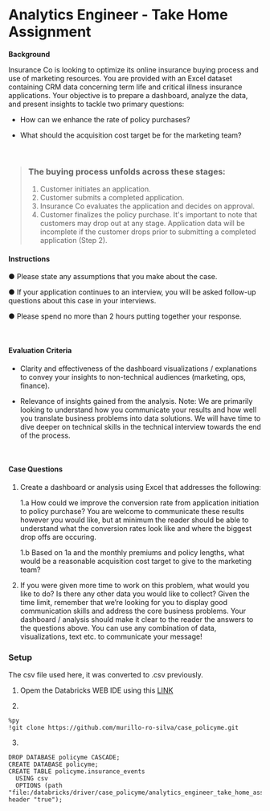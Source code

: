 # Analytics Engineer - Take Home Assignment

**Background**

Insurance Co is looking to optimize its online insurance buying process and use of marketing resources. You are provided with an Excel dataset containing CRM data concerning term life and critical illness insurance applications. Your objective is to prepare a dashboard, analyze the data, and present insights to tackle two primary questions:

* How can we enhance the rate of policy purchases?

* What should the acquisition cost target be for the marketing team?

<br>

> ### The buying process unfolds across these stages:
>
> 1. Customer initiates an application.
> 2. Customer submits a completed application.
> 3. Insurance Co evaluates the application and decides on approval.
> 4. Customer finalizes the policy purchase.
It's important to note that customers may drop out at any stage. Application data will be incomplete if the customer drops prior to submitting a completed application (Step 2).

#### Instructions

● Please state any assumptions that you make about the case.

● If your application continues to an interview, you will be asked follow-up questions about
this case in your interviews.

● Please spend no more than 2 hours putting together your response.

<br>

#### Evaluation Criteria

* Clarity and effectiveness of the dashboard visualizations / explanations to convey your insights to non-technical audiences (marketing, ops, finance).

* Relevance of insights gained from the analysis.
Note: We are primarily looking to understand how you communicate your results and how well you translate business problems into data solutions. We will have time to dive deeper on technical skills in the technical interview towards the end of the process.

<br>

#### Case Questions

1. Create a dashboard or analysis using Excel that addresses the following:

    1.a How could we improve the conversion rate from application initiation to policy
    purchase? You are welcome to communicate these results however you would like, but at minimum the reader should be able to understand what the conversion rates look like and where the biggest drop offs are occuring.

    1.b Based on 1a and the monthly premiums and policy lengths, what would be a reasonable acquisition cost target to give to the marketing team?

2. If you were given more time to work on this problem, what would you like to do? Is there any other data you would like to collect?
Given the time limit, remember that we’re looking for you to display good communication skills and address the core business problems. Your dashboard / analysis should make it clear to the reader the answers to the questions above. You can use any combination of data, visualizations, text etc. to communicate your message!


### Setup 

The csv file used here, it was converted to .csv previously.

1. Opem the Databricks WEB IDE using this [LINK](https://community.cloud.databricks.com/?o=938604926274821#notebook/300697287821923/command/3399427677679308)
   
2.
```
%py
!git clone https://github.com/murillo-ro-silva/case_policyme.git
```

3.
```
DROP DATABASE policyme CASCADE;
CREATE DATABASE policyme;
CREATE TABLE policyme.insurance_events
  USING csv
  OPTIONS (path "file:/databricks/driver/case_policyme/analytics_engineer_take_home_assignment_v1.csv", header "true");
```
